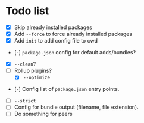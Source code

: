 # Todo list

- [x] Skip already installed packages
- [x] Add `--force` to force already installed packages
- [x] Add `init` to add config file to cwd
- [-] `package.json` config for default adds/bundles?
- [x] `--clean`?
- [ ] Rollup plugins?
  - [x] `--optimize`
- [-] Config list of `package.json` entry points.
- [ ] `--strict`
- [ ] Config for bundle output (filename, file extension).
- [ ] Do something for peers
